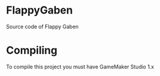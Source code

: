 # FlappyGaben
Source code of Flappy Gaben

# Compiling
To compile this project you must have GameMaker Studio 1.x
